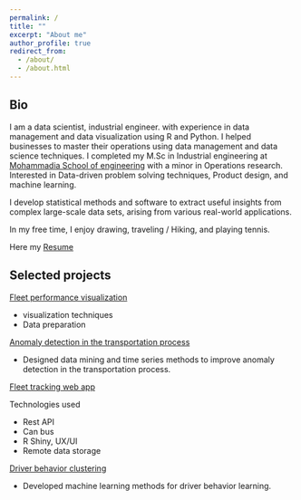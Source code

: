 ```yaml
---
permalink: /
title: ""
excerpt: "About me"
author_profile: true
redirect_from:
  - /about/
  - /about.html
---
```


## Bio

I am a data scientist, industrial engineer. with experience in data management and data visualization using R and Python.
I helped businesses to master their operations using data management and data science techniques.
I completed my M.Sc in Industrial engineering at [Mohammadia School of engineering](https://www.emi.ac.ma/) with a minor in Operations research.
Interested in Data-driven problem solving techniques, Product design, and machine learning.

I develop statistical methods and software to extract useful insights from complex large-scale data sets, arising from various real-world applications.

In my free time, I enjoy drawing, traveling / Hiking, and playing tennis.

Here my [Resume](https://hamzawhite.github.io/cv/)

## Selected projects

[Fleet performance visualization](https://www.rpubs.com/himl/fleet_performance_report)
- visualization techniques
- Data preparation

[Anomaly detection in the transportation process](https://rpubs.com/himl/713598) 
- Designed data mining and time series methods to improve anomaly detection in the transportation process.

[Fleet tracking web app](https://rpubs.com/himl/724135)

Technologies used
- Rest API
- Can bus
- R Shiny, UX/UI
- Remote data storage

[Driver behavior clustering]()
- Developed machine learning methods for driver behavior learning.

